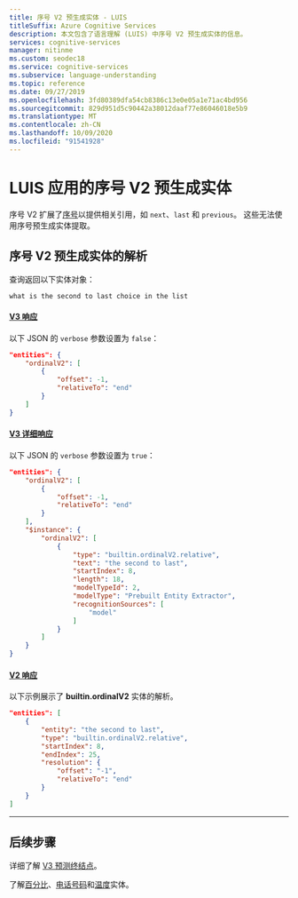 ```yaml
---
title: 序号 V2 预生成实体 - LUIS
titleSuffix: Azure Cognitive Services
description: 本文包含了语言理解 (LUIS) 中序号 V2 预生成实体的信息。
services: cognitive-services
manager: nitinme
ms.custom: seodec18
ms.service: cognitive-services
ms.subservice: language-understanding
ms.topic: reference
ms.date: 09/27/2019
ms.openlocfilehash: 3fd80389dfa54cb8386c13e0e05a1e71ac4bd956
ms.sourcegitcommit: 829d951d5c90442a38012daaf77e86046018e5b9
ms.translationtype: MT
ms.contentlocale: zh-CN
ms.lasthandoff: 10/09/2020
ms.locfileid: "91541928"
---
```

# <a name="ordinal-v2-prebuilt-entity-for-a-luis-app"></a>LUIS 应用的序号 V2 预生成实体
序号 V2 扩展了[序号](luis-reference-prebuilt-ordinal.md)以提供相关引用，如 `next`、`last` 和 `previous`。 这些无法使用序号预生成实体提取。

## <a name="resolution-for-prebuilt-ordinal-v2-entity"></a>序号 V2 预生成实体的解析

查询返回以下实体对象：

`what is the second to last choice in the list`

#### <a name="v3-response"></a>[V3 响应](#tab/V3)

以下 JSON 的 `verbose` 参数设置为 `false`：

```json
"entities": {
    "ordinalV2": [
        {
            "offset": -1,
            "relativeTo": "end"
        }
    ]
}
```

#### <a name="v3-verbose-response"></a>[V3 详细响应](#tab/V3-verbose)

以下 JSON 的 `verbose` 参数设置为 `true`：

```json
"entities": {
    "ordinalV2": [
        {
            "offset": -1,
            "relativeTo": "end"
        }
    ],
    "$instance": {
        "ordinalV2": [
            {
                "type": "builtin.ordinalV2.relative",
                "text": "the second to last",
                "startIndex": 8,
                "length": 18,
                "modelTypeId": 2,
                "modelType": "Prebuilt Entity Extractor",
                "recognitionSources": [
                    "model"
                ]
            }
        ]
    }
}
```
#### <a name="v2-response"></a>[V2 响应](#tab/V2)

以下示例展示了 **builtin.ordinalV2** 实体的解析。

```json
"entities": [
    {
        "entity": "the second to last",
        "type": "builtin.ordinalV2.relative",
        "startIndex": 8,
        "endIndex": 25,
        "resolution": {
            "offset": "-1",
            "relativeTo": "end"
        }
    }
]
```
* * *

## <a name="next-steps"></a>后续步骤

详细了解 [V3 预测终结点](luis-migration-api-v3.md)。

了解[百分比](luis-reference-prebuilt-percentage.md)、[电话号码](luis-reference-prebuilt-phonenumber.md)和[温度](luis-reference-prebuilt-temperature.md)实体。
